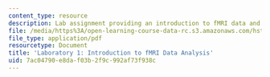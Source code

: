 ```yaml
---
content_type: resource
description: Lab assignment providing an introduction to fMRI data and analysis.
file: /media/https%3A/open-learning-course-data-rc.s3.amazonaws.com/hst-583-functional-magnetic-resonance-imaging-data-acquisition-and-analysis-fall-2008/7ac04790e8daf03b2f9c992af73f938c_lab1_rg.pdf
file_type: application/pdf
resourcetype: Document
title: 'Laboratory 1: Introduction to fMRI Data Analysis'
uid: 7ac04790-e8da-f03b-2f9c-992af73f938c
---
```

